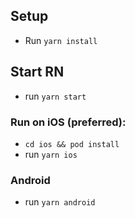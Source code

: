 ## Setup

- Run `yarn install`

## Start RN

- run `yarn start`

### Run on iOS (preferred):

- `cd ios && pod install`
- run `yarn ios`

### Android

- run `yarn android`



